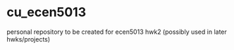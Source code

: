 # cu_ecen5013
personal repository to be created for ecen5013 hwk2 (possibly used in later hwks/projects)
